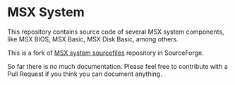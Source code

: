 # MSX System

This repository contains source code of several MSX system components, like MSX BIOS, MSX Basic, MSX Disk Basic, among others. 

This is a fork of [MSX system sourcefiles](https://sourceforge.net/projects/msxsyssrc/) repository in SourceForge. 

So far there is no much documentation. Please feel free to contribute with a Pull Request if you think you can document anything. 

